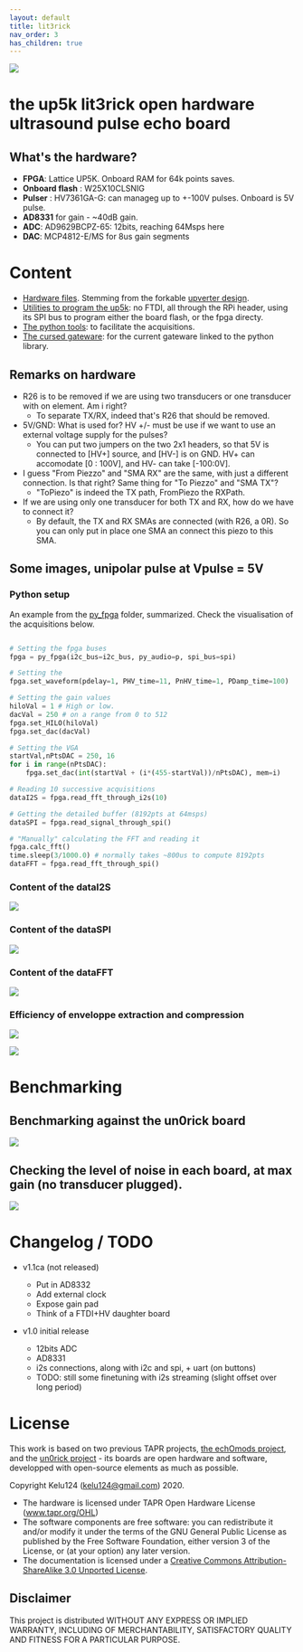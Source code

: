 ```yaml
---
layout: default
title: lit3rick
nav_order: 3
has_children: true
---
```



![](https://raw.githubusercontent.com/kelu124/lit3rick/master/images/top.jpg)

# the up5k lit3rick open hardware ultrasound pulse echo board

## What's the hardware?

* __FPGA__: Lattice UP5K. Onboard RAM for 64k points saves.
* __Onboard flash__ : W25X10CLSNIG
* __Pulser__ : HV7361GA-G: can manageg up to +-100V pulses. Onboard is 5V pulse.
* __AD8331__ for gain - ~40dB gain.
* __ADC__: AD9629BCPZ-65: 12bits, reaching 64Msps here
* __DAC__: MCP4812-E/MS for 8us gain segments

# Content

* [Hardware files](https://github.com/kelu124/lit3rick/tree/master/hardware). Stemming from the forkable [upverter design](https://upverter.com/design/kelu124/lit3rick/).
* [Utilities to program the up5k](https://github.com/kelu124/lit3rick/tree/master/program): no FTDI, all through the RPi header, using its SPI bus to program either the board flash, or the fpga directy.
* [The python tools](https://github.com/kelu124/lit3rick/tree/master/py_fpga): to facilitate the acquisitions.
* [The cursed gateware](https://github.com/kelu124/lit3rick/tree/master/verilog): for the current gateware linked to the python library.

## Remarks on hardware

* R26 is to be removed if we are using two transducers or one transducer with on element. Am i right?
  * To separate TX/RX, indeed that's R26 that should be removed.
* 5V/GND: What is used for? HV +/- must be use if we want to use an external voltage supply for the pulses?
  * You can put two jumpers on the two 2x1 headers, so that 5V is connected to [HV+] source, and [HV-] is on GND. HV+ can accomodate [0 : 100V], and HV- can take [-100:0V]. 
* I guess "From Piezzo" and "SMA RX" are the same, with just a different connection. Is that right? Same thing for "To Piezzo" and "SMA TX"?
  * "ToPiezo" is indeed the TX path, FromPiezo the RXPath.
* If we are using only one transducer for both TX and RX, how do we have to connect it?
  * By default, the TX and RX SMAs are connected (with R26, a 0R). So you can only put in place one SMA an connect this piezo to this SMA.

## Some images, unipolar pulse at Vpulse = 5V

### Python setup

An example from the [py_fpga](https://github.com/kelu124/lit3rick/tree/master/py_fpga) folder, summarized. Check the visualisation of the acquisitions below.

```python

# Setting the fpga buses
fpga = py_fpga(i2c_bus=i2c_bus, py_audio=p, spi_bus=spi)

# Setting the 
fpga.set_waveform(pdelay=1, PHV_time=11, PnHV_time=1, PDamp_time=100)

# Setting the gain values
hiloVal = 1 # High or low.
dacVal = 250 # on a range from 0 to 512
fpga.set_HILO(hiloVal)
fpga.set_dac(dacVal)

# Setting the VGA
startVal,nPtsDAC = 250, 16
for i in range(nPtsDAC):
	fpga.set_dac(int(startVal + (i*(455-startVal))/nPtsDAC), mem=i)

# Reading 10 successive acquisitions
dataI2S = fpga.read_fft_through_i2s(10)

# Getting the detailed buffer (8192pts at 64msps)
dataSPI = fpga.read_signal_through_spi()

# "Manually" calculating the FFT and reading it
fpga.calc_fft() 
time.sleep(3/1000.0) # normally takes ~800us to compute 8192pts
dataFFT = fpga.read_fft_through_spi()

```

### Content of the dataI2S

![](https://raw.githubusercontent.com/kelu124/lit3rick/master/images/i2s.png)

### Content of the dataSPI

![](https://raw.githubusercontent.com/kelu124/lit3rick/master/images/raw_ref.png)

### Content of the dataFFT

![](https://raw.githubusercontent.com/kelu124/lit3rick/master/images/fpga_fft.png)

### Efficiency of enveloppe extraction and compression

![](https://raw.githubusercontent.com/kelu124/lit3rick/master/sample_acqs/lit3rick_i2s/lit3_i2s.jpg)

![](https://raw.githubusercontent.com/kelu124/lit3rick/master/sample_acqs/lit3rick_i2s/lit3_i2s_detailed.jpg)

# Benchmarking

## Benchmarking against the un0rick board 

![](https://raw.githubusercontent.com/kelu124/lit3rick/master/sample_acqs/compare_maxgain_b_90V.jpg)

## Checking the level of noise in each board, at max gain (no transducer plugged).

![](https://raw.githubusercontent.com/kelu124/lit3rick/master/sample_acqs/compare_noise.jpg)

# Changelog / TODO

* v1.1ca (not released)
  * Put in AD8332
  * Add external clock
  * Expose gain pad
  * Think of a FTDI+HV daughter board

* v1.0 initial release
  * 12bits ADC
  * AD8331
  * i2s connections, along with i2c and spi, + uart (on buttons)
  * TODO: still some finetuning with i2s streaming (slight offset over long period)
 
# License

This work is based on two previous TAPR projects, [the echOmods project](https://github.com/kelu124/echomods/), and the [un0rick project](https://github.com/kelu124/un0rick) - its boards are open hardware and software, developped with open-source elements as much as possible.

Copyright Kelu124 (kelu124@gmail.com) 2020.

* The hardware is licensed under TAPR Open Hardware License (www.tapr.org/OHL)
* The software components are free software: you can redistribute it and/or modify it under the terms of the GNU General Public License as published by the Free Software Foundation, either version 3 of the License, or (at your option) any later version.
* The documentation is licensed under a [Creative Commons Attribution-ShareAlike 3.0 Unported License](http://creativecommons.org/licenses/by-sa/3.0/).

## Disclaimer

This project is distributed WITHOUT ANY EXPRESS OR IMPLIED WARRANTY, INCLUDING OF MERCHANTABILITY, SATISFACTORY QUALITY AND FITNESS FOR A PARTICULAR PURPOSE. 

